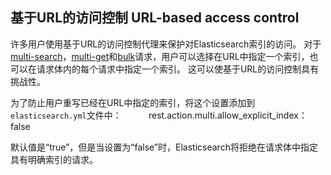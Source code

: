 ##  基于URL的访问控制 URL-based access control

许多用户使用基于URL的访问控制代理来保护对Elasticsearch索引的访问。 对于[multi-search](search-multi-search.html)，[multi-get](docs-multi-get.html)和[bulk](docs-bulk.html)请求，用户可以选择在URL中指定一个索引，也可以在请求体内的每个请求中指定一个索引。 这可以使基于URL的访问控制具有挑战性。

为了防止用户重写已经在URL中指定的索引，将这个设置添加到`elasticsearch.yml`文件中：
    
     rest.action.multi.allow_explicit_index：false

默认值是“true”，但是当设置为“false”时，Elasticsearch将拒绝在请求体中指定具有明确索引的请求。
